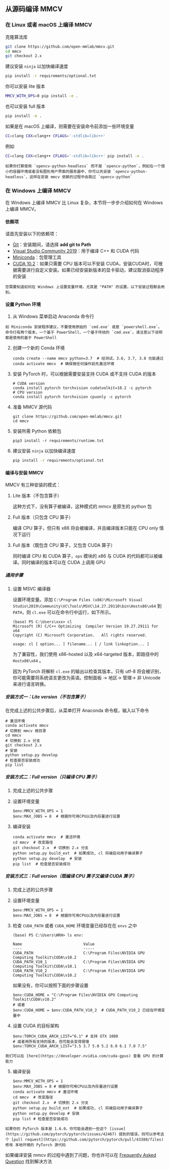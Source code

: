 ## 从源码编译 MMCV

### 在 Linux 或者 macOS 上编译 MMCV

克隆算法库

```bash
git clone https://github.com/open-mmlab/mmcv.git
cd mmcv
git checkout 2.x
```

建议安装 `ninja` 以加快编译速度

```bash
pip install -r requirements/optional.txt
```

你可以安装 lite 版本

```bash
MMCV_WITH_OPS=0 pip install -e .
```

也可以安装 full 版本

```bash
pip install -e .
```

如果是在 macOS 上编译，则需要在安装命令前添加一些环境变量

```bash
CC=clang CXX=clang++ CFLAGS='-stdlib=libc++'
```

例如

```bash
CC=clang CXX=clang++ CFLAGS='-stdlib=libc++' pip install -e .
```

```{note}
如果你打算使用 `opencv-python-headless` 而不是 `opencv-python`，例如在一个很小的容器环境或者没有图形用户界面的服务器中，你可以先安装 `opencv-python-headless`，这样在安装 mmcv 依赖的过程中会跳过 `opencv-python`
```

### 在 Windows 上编译 MMCV

在 Windows 上编译 MMCV 比 Linux 复杂，本节将一步步介绍如何在 Windows 上编译 MMCV。

#### 依赖项

请首先安装以下的依赖项：

- [Git](https://git-scm.com/download/win)：安装期间，请选择 **add git to Path**
- [Visual Studio Community 2019](https://visualstudio.microsoft.com)：用于编译 C++ 和 CUDA 代码
- [Miniconda](https://docs.conda.io/en/latest/miniconda.html)：包管理工具
- [CUDA 10.2](https://developer.nvidia.com/cuda-10.2-download-archive)：如果只需要 CPU 版本可以不安装 CUDA，安装CUDA时，可根据需要进行自定义安装。如果已经安装新版本的显卡驱动，建议取消驱动程序的安装

```{note}
您需要知道如何在 Windows 上设置变量环境，尤其是 "PATH" 的设置，以下安装过程都会用到。
```

#### 设置 Python 环境

1. 从 Windows 菜单启动 Anaconda 命令行

```{note}
如 Miniconda 安装程序建议，不要使用原始的 `cmd.exe` 或是 `powershell.exe`。命令行有两个版本，一个基于 PowerShell，一个基于传统的 `cmd.exe`。请注意以下说明都是使用的基于 PowerShell
```

2. 创建一个新的 Conda 环境

   ```shell
   conda create --name mmcv python=3.7  # 经测试，3.6, 3.7, 3.8 也能通过
   conda activate mmcv  # 确保做任何操作前先激活环境
   ```

3. 安装 PyTorch 时，可以根据需要安装支持 CUDA 或不支持 CUDA 的版本

   ```shell
   # CUDA version
   conda install pytorch torchvision cudatoolkit=10.2 -c pytorch
   # CPU version
   conda install pytorch torchvision cpuonly -c pytorch
   ```

4. 准备 MMCV 源代码

   ```shell
   git clone https://github.com/open-mmlab/mmcv.git
   cd mmcv
   ```

5. 安装所需 Python 依赖包

   ```shell
   pip3 install -r requirements/runtime.txt
   ```

6. 建议安装 `ninja` 以加快编译速度

   ```bash
   pip install -r requirements/optional.txt
   ```

#### 编译与安装 MMCV

MMCV 有三种安装的模式：

1. Lite 版本（不包含算子）

   这种方式下，没有算子被编译，这种模式的 mmcv 是原生的 python 包

2. Full 版本（只包含 CPU 算子）

   编译 CPU 算子，但只有 x86 将会被编译，并且编译版本只能在 CPU only 情况下运行

3. Full 版本（既包含 CPU 算子，又包含 CUDA 算子）

   同时编译 CPU 和 CUDA 算子，`ops` 模块的 x86 与 CUDA 的代码都可以被编译。同时编译的版本可以在 CUDA 上调用 GPU

##### 通用步骤

1. 设置 MSVC 编译器

   设置环境变量。添加 `C:\Program Files (x86)\Microsoft Visual Studio\2019\Community\VC\Tools\MSVC\14.27.29110\bin\Hostx86\x64` 到 `PATH`，则 `cl.exe` 可以在命令行中运行，如下所示。

   ```none
   (base) PS C:\Users\xxx> cl
   Microsoft (R) C/C++ Optimizing  Compiler Version 19.27.29111 for x64
   Copyright (C) Microsoft Corporation.   All rights reserved.

   usage: cl [ option... ] filename... [ / link linkoption... ]
   ```

   为了兼容性，我们使用 x86-hosted 以及 x64-targeted 版本，即路径中的 `Hostx86\x64` 。

   因为 PyTorch 将解析 `cl.exe` 的输出以检查其版本，只有 utf-8 将会被识别，你可能需要将系统语言更改为英语。控制面板 -> 地区-> 管理-> 非 Unicode 来进行语言转换。

##### 安装方式一：Lite version（不包含算子）

在完成上述的公共步骤后，从菜单打开 Anaconda 命令框，输入以下命令

```shell
# 激活环境
conda activate mmcv
# 切换到 mmcv 根目录
cd mmcv
# 切换到 2.x 分支
git checkout 2.x
# 安装
python setup.py develop
# 检查是否安装成功
pip list
```

##### 安装方式二：Full version（只编译 CPU 算子）

1. 完成上述的公共步骤

2. 设置环境变量

   ```shell
   $env:MMCV_WITH_OPS = 1
   $env:MAX_JOBS = 8  # 根据你可用CPU以及内存量进行设置
   ```

3. 编译安装

   ```shell
   conda activate mmcv  # 激活环境
   cd mmcv  # 改变路径
   git checkout 2.x  # 切换到 2.x 分支
   python setup.py build_ext  # 如果成功, cl 将被启动用于编译算子
   python setup.py develop  # 安装
   pip list  # 检查是否安装成功
   ```

##### 安装方式三：Full version（既编译 CPU 算子又编译 CUDA 算子）

1. 完成上述的公共步骤

2. 设置环境变量

   ```shell
   $env:MMCV_WITH_OPS = 1
   $env:MAX_JOBS = 8  # 根据你可用CPU以及内存量进行设置
   ```

3. 检查 `CUDA_PATH` 或者 `CUDA_HOME` 环境变量已经存在在 `envs` 之中

   ```none
   (base) PS C:\Users\WRH> ls env:

   Name                           Value
   ----                           -----
   CUDA_PATH                      C:\Program Files\NVIDIA GPU Computing Toolkit\CUDA\v10.2
   CUDA_PATH_V10_1                C:\Program Files\NVIDIA GPU Computing Toolkit\CUDA\v10.1
   CUDA_PATH_V10_2                C:\Program Files\NVIDIA GPU Computing Toolkit\CUDA\v10.2
   ```

   如果没有，你可以按照下面的步骤设置

   ```shell
   $env:CUDA_HOME = "C:\Program Files\NVIDIA GPU Computing Toolkit\CUDA\v10.2"
   # 或者
   $env:CUDA_HOME = $env:CUDA_PATH_V10_2  # CUDA_PATH_V10_2 已经在环境变量中
   ```

4. 设置 CUDA 的目标架构

   ```shell
   $env:TORCH_CUDA_ARCH_LIST="6.1" # 支持 GTX 1080
   # 或者用所有支持的版本，但可能会变得很慢
   $env:TORCH_CUDA_ARCH_LIST="3.5 3.7 5.0 5.2 6.0 6.1 7.0 7.5"
   ```

```{note}
我们可以在 [here](https://developer.nvidia.com/cuda-gpus) 查看 GPU 的计算能力
```

5. 编译安装

   ```shell
   $env:MMCV_WITH_OPS = 1
   $env:MAX_JOBS = 8 # 根据你可用CPU以及内存量进行设置
   conda activate mmcv # 激活环境
   cd mmcv  # 改变路径
   git checkout 2.x  # 切换到 2.x 分支
   python setup.py build_ext  # 如果成功, cl 将被启动用于编译算子
   python setup.py develop # 安装
   pip list # 检查是否安装成功
   ```

```{note}
如果你的 PyTorch 版本是 1.6.0，你可能会遇到一些这个 [issue](https://github.com/pytorch/pytorch/issues/42467) 提到的错误，则可以参考这个 [pull request](https://github.com/pytorch/pytorch/pull/43380/files) 修改 本地环境的 PyTorch 源代码
```

如果编译安装 mmcv 的过程中遇到了问题，你也许可以在 [Frequently Asked Question](../faq.html) 找到解决方法
